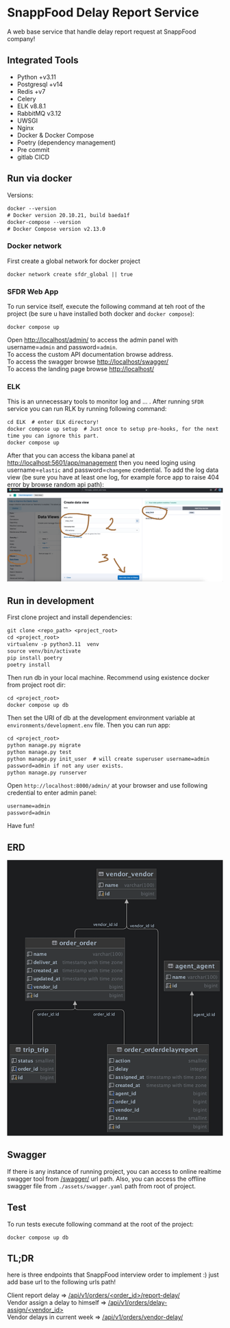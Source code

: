 # SnappFood Delay Report Service
A web base service that handle delay report request at SnappFood company!


## Integrated Tools
- Python +v3.11
- Postgresql +v14
- Redis +v7
- Celery
- ELK v8.8.1
- RabbitMQ v3.12
- UWSGI
- Nginx
- Docker & Docker Compose
- Poetry (dependency management)
- Pre commit
- gitlab CICD

## Run via docker
Versions:
```shell
docker --version
# Docker version 20.10.21, build baeda1f
docker-compose --version
# Docker Compose version v2.13.0
```
### Docker network
First create a global network for docker project
```shell
docker network create sfdr_global || true
```
### SFDR Web App
To run service itself, execute the following command at teh root of the project (be sure u have installed both docker and `docker compose`):
```shell
docker compose up
```
Open [http://localhost/admin/](http://localhost/admin/) to access the admin panel with username=`admin` and password=`admin`.
<br>
To access the custom API documentation browse [](http://localhost/api/v1/) address.
<br>
To access the swagger browse [http://localhost/swagger/](http://localhost/swagger/)
<br>
To access the landing page browse [http://localhost/](http://localhost/)

### ELK
This is an unnecessary tools to monitor log and ... . After running `SFDR` service you can run RLK by running following command:
```shell
cd ELK  # enter ELK directory!
docker compose up setup  # Just once to setup pre-hooks, for the next time you can ignore this part.
docker compose up
```
After that you can access the kibana panel at [http://localhost:5601/app/management](http://localhost:5601/app/management)
then you need loging using username=`elastic` and password=`changeme` credential. To add the log data view (be sure you have at least one log, for example force app to raise 404 error by browse random api path):
![kibana_add_snappfood_data_view](./assets/kibana_add_snappfood_data_view.png)

## Run in development
First clone project and install dependencies:
```shell
git clone <repo_path> <project_root>
cd <project_root>
virtualenv -p python3.11  venv
source venv/bin/activate
pip install poetry
poetry install
```
Then run db in your local machine. Recommend using existence docker from project root dir:
```shell
cd <project_root>
docker compose up db
```
Then set the URI of db at the development environment variable at `environments/development.env` file. Then you can run app:
```shell
cd <project_root>
python manage.py migrate
python manage.py test
python manage.py init_user  # will create superuser username=admin  password=admin if not any user exists.
python manage.py runserver
```
Open `http://localhost:8000/admin/` at your browser and use following credential to enter admin panel:
```text
username=admin
password=admin
```
Have fun!

## ERD
![SFDR_DB_DIAGRAM](assets/sfdr_erd.png)

## Swagger
If there is any instance of running project, you can access to online realtime swagger tool from [/swagger/](/swagger/) url path.
Also, you can access the offline swagger file from `./assets/swagger.yaml` path from root of project.

## Test
To run tests execute following command at the root of the project:
```shell
docker compose up db
```

## TL;DR
here is three endpoints that SnappFood interview order to implement :) just add base url to the following urls path!

Client report delay => [/api/v1/orders/<order_id>/report-delay/](/api/v1/orders/<order_id>/report-delay/)
<br>
Vendor assign a delay to himself => [/api/v1/orders/delay-assign/<vendor_id>](/api/v1/orders/delay-assign/<vendor_id>)
<br>
Vendor delays in current week => [/api/v1/orders/vendor-delay/](/api/v1/orders/vendor-delay/)
